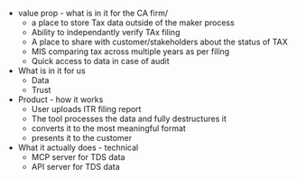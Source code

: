 - value prop - what is in it for the CA firm/
	- a place to store Tax data outside of the maker process
	- Ability to independantly verify TAx filing
	- A place to share with customer/stakeholders about the status of TAX 
	- MIS comparing tax across multiple years as per filing
	- Quick access to data in case of audit
- What is in it for us
	- Data
	- Trust
- Product - how it works 
	- User uploads ITR filing report 
	- The tool processes the data and fully destructures it 
	- converts it to the most meaningful format
	- presents it to the customer
- What it actually does - technical
	- MCP server for TDS data
	- API server for TDS data